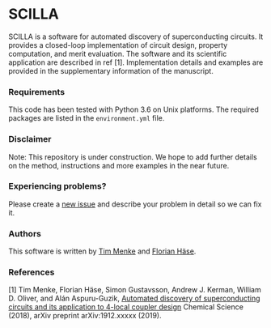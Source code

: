 # SCILLA

SCILLA is a software for automated discovery of superconducting circuits.
It provides a closed-loop implementation of circuit design, property computation, and merit evaluation.
The software and its scientific application are described in ref [1].
Implementation details and examples are provided in the supplementary information of the manuscript.



### Requirements

This code has been tested with Python 3.6 on Unix platforms.
The required packages are listed in the `environment.yml` file.


### Disclaimer

Note: This repository is under construction. We hope to add further details on the method, instructions and more examples in the near future. 


### Experiencing problems? 

Please create a [new issue](https://github.com/aspuru-guzik-group/SCILLA/issues/new) and describe your problem in detail so we can fix it.


### Authors

This software is written by [Tim Menke](https://github.com/Timmenke) and [Florian Häse](https://github.com/FlorianHase).


### References

[1] Tim Menke, Florian Häse, Simon Gustavsson, Andrew J. Kerman, William D. Oliver, and Alán Aspuru-Guzik, [Automated discovery of superconducting circuits and its application to 4-local coupler design](https://arxiv.org/abs/1912.xxxxx) Chemical Science (2018), arXiv preprint arXiv:1912.xxxxx (2019).
